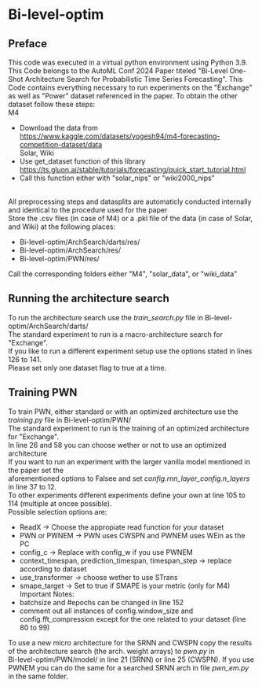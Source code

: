 # Bi-level-optim

## Preface
This code was executed in a virtual python environment using Python 3.9.
This Code belongs to the AutoML Conf 2024 Paper titeled "Bi-Level One-Shot Architecture Search for Probabilistic Time Series Forecasting".
This Code contains everything necessary to run experiments on the "Exchange" as well as "Power" dataset referenced in the paper.
To obtain the other dataset follow these steps: <br>
M4 <br>
  * Download the data from https://www.kaggle.com/datasets/yogesh94/m4-forecasting-competition-dataset/data <br>
Solar, Wiki <br>
  * Use get_dataset function of this library https://ts.gluon.ai/stable/tutorials/forecasting/quick_start_tutorial.html <br>
  * Call this function either with "solar_nips" or "wiki2000_nips" <br>
<br>
All preprocessing steps and datasplits are automaticly conducted internally and identical to the procedure used for the paper <br>
Store the .csv files (in case of M4) or a .pkl file of the data (in case of Solar, and Wiki) at the following places: <br>

  * Bi-level-optim/ArchSearch/darts/res/ <br>
  * Bi-level-optim/ArchSearch/res/ <br>
  * Bi-level-optim/PWN/res/ <br>
  
Call the corresponding folders either "M4", "solar_data", or "wiki_data" <br>

## Running the architecture search
To run the architecture search use the *train_search.py* file in Bi-level-optim/ArchSearch/darts/ <br>
The standard experiment to run is a macro-architecture search for "Exchange". <br>
If you like to run a different experiment setup use the options stated in lines 126 to 141. <br>
Please set only one dataset flag to true at a time.

## Training PWN
To train PWN, either standard or with an optimized architecture use the *training.py* file in Bi-level-optim/PWN/ <br>
The standard experiment to run is the training of an optimized architecture for "Exchange". <br>
In line 26 and 58 you can choose wether or not to use an optimized architecture <br>
If you want to run an experiment with the larger vanilla model mentioned in the paper set the <br>
aforementioned options to Falsee and set *config.rnn_layer_config.n_layers* in line 37 to 12. <br>
To other experiments different experiments define your own at line 105 to 114 (multiple at oncee possible). <br>
Possible selection options are:<br>
  * ReadX -> Choose the appropiate read function for your dataset <br>
  * PWN or PWNEM -> PWN uses CWSPN and PWNEM uses WEin as the PC <br>
  * config_c -> Replace with config_w if you use PWNEM <br>
  * context_timespan, prediction_timespan, timespan_step -> replace according to dataset <br>
  * use_transformer -> choose wether to use STrans <br>
  * smape_target -> Set to true if SMAPE is your metric (only for M4) <br>
Important Notes:
  * batchsize and #epochs can be changed in line 152 <br>
  * comment out all instances of config.window_size and config.fft_compression except for the one related to your dataset (line 80 to 99) <br>

To use a new micro architecture for the SRNN and CWSPN copy the results of the architecture search (the arch. weight arrays) to *pwn.py* in  <br>
Bi-level-optim/PWN/model/ in line 21 (SRNN) or line 25 (CWSPN). If you use PWNEM you can do the same for a searched SRNN arch in file *pwn_em.py*  <br>
in the same folder.
